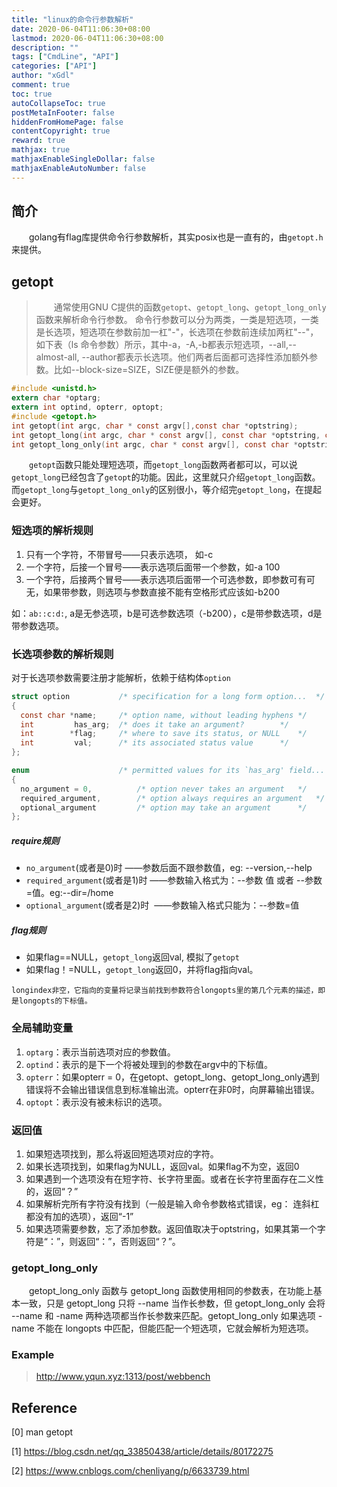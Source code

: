 ```yaml
---
title: "linux的命令行参数解析"
date: 2020-06-04T11:06:30+08:00
lastmod: 2020-06-04T11:06:30+08:00
description: ""
tags: ["CmdLine", "API"]
categories: ["API"]
author: "xGdl"
comment: true
toc: true
autoCollapseToc: true
postMetaInFooter: false
hiddenFromHomePage: false
contentCopyright: true
reward: true
mathjax: true
mathjaxEnableSingleDollar: false
mathjaxEnableAutoNumber: false
---
```




## 简介

&emsp;&emsp;golang有flag库提供命令行参数解析，其实posix也是一直有的，由`getopt.h`来提供。



## getopt


>&emsp;&emsp;通常使用GNU C提供的函数`getopt`、`getopt_long`、`getopt_long_only`函数来解析命令行参数。 命令行参数可以分为两类，一类是短选项，一类是长选项，短选项在参数前加一杠"-"，长选项在参数前连续加两杠"--"，如下表（ls 命令参数）所示，其中-a，-A,-b都表示短选项，--all,--almost-all, --author都表示长选项。他们两者后面都可选择性添加额外参数。比如--block-size=SIZE，SIZE便是额外的参数。



```c
#include <unistd.h>  
extern char *optarg;  
extern int optind, opterr, optopt;  
#include <getopt.h>
int getopt(int argc, char * const argv[],const char *optstring);  
int getopt_long(int argc, char * const argv[], const char *optstring, const struct option *longopts, int *longindex);  
int getopt_long_only(int argc, char * const argv[], const char *optstring, const struct option *longopts, int *longindex);
```


&emsp;&emsp;`getopt`函数只能处理短选项，而`getopt_long`函数两者都可以，可以说`getopt_long`已经包含了`getopt`的功能。因此，这里就只介绍`getopt_long`函数。而`getopt_long`与`getopt_long_only`的区别很小，等介绍完`getopt_long`，在提起会更好。


### 短选项的解析规则

1. 只有一个字符，不带冒号——只表示选项， 如-c 
2. 一个字符，后接一个冒号——表示选项后面带一个参数，如-a 100
3. 一个字符，后接两个冒号——表示选项后面带一个可选参数，即参数可有可无，如果带参数，则选项与参数直接不能有空格形式应该如-b200

如：`ab::c:d:`, a是无参选项，b是可选参数选项（-b200），c是带参数选项，d是带参数选项。

### 长选项参数的解析规则

对于长选项参数需要注册才能解析，依赖于结构体`option`

```c
struct option			/* specification for a long form option...	*/
{
  const char *name;		/* option name, without leading hyphens */
  int         has_arg;	/* does it take an argument?		*/
  int        *flag;		/* where to save its status, or NULL	*/
  int         val;		/* its associated status value		*/
};

enum    				/* permitted values for its `has_arg' field...	*/
{
  no_argument = 0,      	/* option never takes an argument	*/
  required_argument,		/* option always requires an argument	*/
  optional_argument			/* option may take an argument		*/
};
```


##### require规则


- `no_argument`(或者是0)时 ——参数后面不跟参数值，eg: --version,--help
- `required_argument`(或者是1)时 ——参数输入格式为：--参数 值 或者 --参数=值。eg:--dir=/home
- `optional_argument`(或者是2)时  ——参数输入格式只能为：--参数=值


##### flag规则

- 如果flag==NULL，`getopt_long`返回val, 模拟了`getopt`
- 如果flag！=NULL，`getopt_long`返回0，并将flag指向val。


`longindex非空，它指向的变量将记录当前找到参数符合longopts里的第几个元素的描述，即是longopts的下标值。`


### 全局辅助变量

1. `optarg`：表示当前选项对应的参数值。
2. `optind`：表示的是下一个将被处理到的参数在argv中的下标值。
3. `opterr`：如果opterr = 0，在getopt、getopt_long、getopt_long_only遇到错误将不会输出错误信息到标准输出流。opterr在非0时，向屏幕输出错误。
4. `optopt`：表示没有被未标识的选项。


### 返回值

1. 如果短选项找到，那么将返回短选项对应的字符。
2. 如果长选项找到，如果flag为NULL，返回val。如果flag不为空，返回0
3. 如果遇到一个选项没有在短字符、长字符里面。或者在长字符里面存在二义性的，返回“？”
4. 如果解析完所有字符没有找到（一般是输入命令参数格式错误，eg： 连斜杠都没有加的选项），返回“-1”
5. 如果选项需要参数，忘了添加参数。返回值取决于optstring，如果其第一个字符是“：”，则返回“：”，否则返回“？”。


### getopt_long_only

&emsp;&emsp;getopt_long_only 函数与 getopt_long 函数使用相同的参数表，在功能上基本一致，只是 getopt_long 只将 --name 当作长参数，但 getopt_long_only 会将 --name 和 -name 两种选项都当作长参数来匹配。getopt_long_only 如果选项 -name 不能在 longopts 中匹配，但能匹配一个短选项，它就会解析为短选项。


### Example

>http://www.yqun.xyz:1313/post/webbench


## Reference

[0] man getopt

[1] https://blog.csdn.net/qq_33850438/article/details/80172275

[2] https://www.cnblogs.com/chenliyang/p/6633739.html